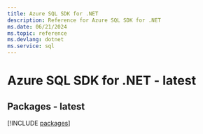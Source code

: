 ```yaml
---
title: Azure SQL SDK for .NET
description: Reference for Azure SQL SDK for .NET
ms.date: 06/21/2024
ms.topic: reference
ms.devlang: dotnet
ms.service: sql
---
```

# Azure SQL SDK for .NET - latest
## Packages - latest
[!INCLUDE [packages](sql-index.md)]
